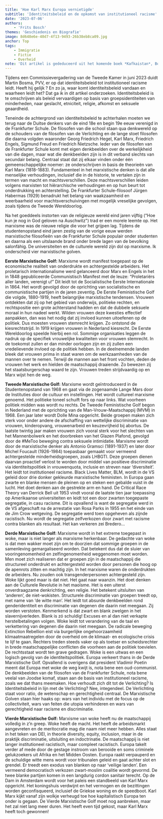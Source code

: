```yaml
---
title: 'Hoe Karl Marx Europa vernietigde'
subtitle: 'Identiteitsbeleid en de opkomst van institutioneel racisme'
date: '2023-07-06'
authors:
    - 'Frits Bosch'
themes: 'Geschiedenis en Biografie'
image: 8d648e6e-40d7-4f13-9493-26b38eb8ca09.jpg
anchor: Top
tags:
    - Immigratie
    - Fictie
    - Overheid
note: 'Dit artikel is gededuceerd uit het komende boek *Kafkaistan*, Boekscout, 2023. In dat boek wordt hierover uitgebreid verder gegaan.'
---
```


Tijdens een Commissievergadering van de Tweede Kamer in juni 2023 duidt Martin Bosma, PVV, er op dat identiteitsbeleid tot institutioneel racisme leidt. Heeft hij gelijk ? En zo ja, waar komt identiteitsbeleid vandaan en waarheen leidt het? Dat ga ik in dit artikel onderzoeken. Identiteitsbeleid is te omschrijven als beleid vervaardigen op basis van groepsidentiteiten van minderheden, naar geslacht, etniciteit, religie, afkomst en seksuele geaardheid.

Teneinde de achtergrond van identiteitsbeleid te achterhalen moeten we terug naar de Duitse denkers van de eind 18e en begin 19e eeuw verenigd in de Frankfurter Schule. De filosofen van die school staan qua denkwereld op de schouders van de filosofen van de Verlichting en de lange stoet filosofen die daarna volgden waaronder Georg Friedrich Hegel, Karl Marx, Friedrich Engels, Sigmund Freud en Friedrich Nietzsche. Ieder van de filosofen van de Frankfurter Schule komt met eigen denkbeelden over de werkelijkheid van die dagen, maar wat die denkbeelden zijn is in dit verband slechts van secundair belang. Centraal staat dat zij elkaar vinden onder één gemeenschappelijke noemer: ze onderschrijven in basis de theorieën van Karl Marx (1818-1883). Fundamenteel in het marxistische denken is dat alle menselijke verhoudingen, inclusief die in de historie, te vertalen zijn in termen van macht en machtsverschillen. Deze machtsverschillen leiden volgens marxisten tot hiërarchische verhoudingen en op hun beurt tot onderdrukking en achterstelling. De Frankfurter Schule-filosoof Jürgen Habermas (1929) benadrukt het belang van waakzaamheid en weerbaarheid voor machtsverschuivingen met mogelijk vreselijke gevolgen, zoals tijdens de Tweede Wereldoorlog.

Na het goeddeels instorten van de religieuze wereld eind jaren vijftig (“Hoe kun je nog in God geloven na Auschwitz") trad er een morele leemte op. Het marxisme was de nieuwe religie die voor het grijpen lag. Tijdens de studentenopstand eind jaren zestig van de vorige eeuw werden marxistische filosofieën van de Frankfurter Schule populair onder studenten en daarna als een uitslaande brand onder brede lagen van de bevolking salonfähig. De universiteiten en de culturele wereld zijn dol op marxisme. Ik onderscheid vier marxistische golven. 

**Eerste Marxistische Golf:** Marxisme wordt manifest toegepast op de economische realiteit van onderdrukte en achtergestelde arbeiders. Het proletarisch internationalisme werd gelanceerd door Marx en Engels in het in 1848 gepubliceerde Communistisch Manifest met de leuze: “Proletariërs aller landen, verenigt u!” Dit leidt tot de Socialistische Eerste Internationale in 1864. Het wordt gevolgd door de oprichting van socialistische  en communistische partijen in de jaren zeventig. De Eerste Feministische Golf die volgde, 1880-1919, heeft belangrijke marxistische tendensen. Vrouwen ontdekten dat zij op het gebied van onderwijs, politieke rechten, en rechtspositie een grote achterstand hadden en dat de dubbele seksuele moraal in hun nadeel werkt. Wilden vrouwen deze kwesties effectief aanpakken, dan was het nodig dat zij invloed kunnen uitoefenen op de politiek. Dus moesten vrouwen stemrecht krijgen. Zo ontstond de kiesrechtstrijd. In 1919 krijgen vrouwen in Nederland kiesrecht. De Eerste Wereldoorlog speelde hierbij een rol. Sommige organisaties leggen de nadruk op de specifiek vrouwelijke kwaliteiten voor vrouwen stemrecht. In de toekomst zullen er dan minder oorlogen zijn en zij zullen een vredelievende invloed op de politiek hebben. In de deelnemende landen bleek dat vrouwen prima in staat waren om de werkzaamheden van de mannen over te nemen. Terwijl de mannen aan het front vochten, deden de vrouwen het werk en hielden de maatschappij draaiende. Zo bewezen zij het staatsburgerschap waard te zijn. Vrouwen treden strijdvaardig op en Marx wijst hen de weg. 

**Tweede Marxistische Golf:** Marxisme wordt geïntroduceerd in de Studentenopstand van 1968 en gaat via de zogenaamde Lange Mars door de Instituties door de cultuur en instellingen. Het wordt cultureel marxisme genoemd. Het politieke toneel schuift fors op naar links. Wat voorheen politiek midden was wordt nu rechts. De Tweede Feministische Golf begon in Nederland met de oprichting van de Man-Vrouw-Maatschappij (MVM) in 1968. Een jaar later wordt Dolle Mina opgericht. Beide groepen maken zich sterk voor onder andere de afschaffing van wettelijke discriminatie van vrouwen, kinderopvang, vrouwenarbeid en keuzevrijheid bij abortus. De laatste twintig jaar maken vrouwen zich vooral sterk voor het slechten van het Mannenbolwerk en het doorbreken van het Glazen Plafond, gevolgd door de #MeToo beweging contra seksuele intimidatie. Marxisme wordt door de marxistische denker als Antonio Gramsci (1891-1937) en later door Michel Foucault (1926-1984) toepasbaar gemaakt voor vermeend achtergestelde minderheidsgroepen, zoals LHBGTI. Deze groepen dienen daarvan proactief verlost te worden door middel van positieve discriminatie via identiteitspolitiek in vrouwenquota, inclusie en streven naar ‘diversiteit’. Het leidt tot institutioneel racisme. Black Lives Matter, BLM, wordt in de VS geleid door drie donker gekleurde marxistische feministen. In Europa gaan zwarte en blanke mensen de pleinen op en steken een gebalde vuist in de lucht. Het doet denken aan de gestrekte arm en hand. De Critical Race Theory van Derrick Bell uit 1953 vindt vooral de laatste tien jaar toepassing op Amerikaanse universiteiten en leidt tot een door zwarten toegepaste segregatie, in casu racisme. Dit is opvallend is want de segregatie werd in de VS afgeschaft na de arrestatie van Rosa Parks in 1955 en het einde van de Jim Crow wetgeving. De segregatie werd toen opgeheven als zijnde racistisch. Nu wordt de segregatie zelfverkozen door zwart met racisme contra blanken als resultaat. Het kan verkeren zei Bredero…

**Derde Marxistische Golf:** Marxisme wordt in het extreme toegepast in woke, maar is niet langer als marxisme herkenbaar. De gedachte van woke is dat men wakker moet zijn om te doorzien dat sommige groepen in de samenleving gemargaliseerd worden. Dat betekent dus dat de sluier van vooringenomenheid en zelfingenomenheid weggenomen moet worden. Men moet zich realiseren dat er groepen zijn in de maatschappij die structureel onderdrukt en achtergesteld worden door personen die hoog op de apenrots zitten en machtig zijn. In het marxisme waren de onderdrukten de arbeiders. Nu zouden ook transgenderpersonen achtergesteld zijn. Woke lijkt goed maar is dat niet.  Het gaat naar waanzin. Het doet denken aan de Culturele Revolutie in het maoïsme. Het is een uiterst onverdraagzame denkrichting, een religie. Het betekent uitsluiten van ‘anderen’, de niet-wokisten. Structurele discriminatie van groepen treedt op, met name van ‘de witte man’. Het leidt tot absurde denkbeelden rond genderidentiteit en discriminatie van degenen die daarin niet meegaan. Zij worden verstoten. Kenmerkend is dat zwart en blank zwelgen in het slavernijverleden. Blank is zó schuldig! Excuses en al dan niet verkapte herstelbetalingen volgen. Woke leidt tot verandering van de taal en verkettering van degenen die daarin niet meegaan. De radicale beweging Extinction Rebellion eist via burgerlijke ongehoorzaamheid klimaatmaatregelen door de overheid om de klimaat- en ecologische crisis te lijf te gaan. Rechters treden steeds vaker op als toetser en scheidsrechter in brede maatschappelijke conflicten die voorheen aan de politiek toevielen. De rechtsstaat wordt ten grave gedragen. Woke is een uitwas en een logisch gevolg van de identiteitspolitiek. Europa verkeert thans in de Derde Marxistische Golf. Opvallend is overigens dat president Vladimir Poetin meent dat Europa met woke de weg kwijt is, nota bene een oud-communist. De denkbeelden van de filosofen van de Frankfurter Schule, nota bene veelal van Joodse komaf, staan aan de basis van institutioneel racisme, zoals we dat thans meemaken. Hoe verhoudt zich dit tot de Verlichting? Is Identiteitsbeleid in lijn met de Verlichting? Nee, integendeel. De Verlichting staat voor ratio, de wetenschap en gerechtigheid centraal. De Marxistische Golven staan hier haaks op: wars van het individu met de focus op de collectiviteit, wars van feiten die utopia verhinderen en wars van gerechtigheid naar racisme en discriminatie. 

**Vierde Marxistische Golf:** Marxisme van woke heeft nu de maatschappij volledig in z’n greep. Woke heeft de macht. Het heeft de arbeidsmarkt aangevreten en de meritocratie mag die naam niet meer hebben. Alles staat in het teken van DEI, in theorie diversity, equity, inclusion, maar in de praktijk discriminatie, uitsluiting en indoctrinatie. De maatschappij is niet langer institutioneel racistisch, maar compleet racistisch. Europa takelt verder af mede door de gestage instroom van berooide en soms criminele gelukzoekers uit Afrika en het Midden Oosten. Europa raakt verpauperd en de schuldige witte mens wordt voor tribunalen geleid en gaat achter slot en grendel. Er treedt een exodus van blanken op naar ‘veilige landen’. Een vermeend democratisch verkozen zwart-moslim coalitie wordt gevormd. De twee blanke partijen komen in een langdurig cordon sanitair terecht. Op de Dam in Amsterdam wordt voor het paleis een standbeeld van Karl Marx opgericht. Het koningshuis verdwijnt en het vermogen en de bezittingen worden geconfisqueerd, inclusief de Griekse woning en de speedboot. Karl Marx kijkt vanaf zijn wolkje verheugd toe hoe kapitalistisch Europa ten onder is gegaan. De Vierde Marxistische Golf moet nog aanbreken, maar het zal niet lang meer duren. Het heeft even tijd gekost, maar Karl Marx heeft toch gewonnen!
